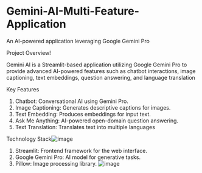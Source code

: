# Gemini-AI-Multi-Feature-Application
An AI-powered application leveraging Google Gemini Pro


Project Overview!

Gemini AI is a Streamlit-based application utilizing Google Gemini Pro to provide advanced AI-powered features such as chatbot interactions, image captioning, text embeddings, question answering, and language translation

Key Features
1. Chatbot: Conversational AI using Gemini Pro.
2. Image Captioning: Generates descriptive captions for images.
3. Text Embedding: Produces embeddings for input text.
4. Ask Me Anything: AI-powered open-domain question answering.
5. Text Translation: Translates text into multiple languages

Technology Stack![image](https://github.com/user-attachments/assets/9377b2a0-8dba-4073-a349-d87592eae430)

1. Streamlit: Frontend framework for the web interface.
2. Google Gemini Pro: AI model for generative tasks.
3. Pillow: Image processing library.
![image](https://github.com/user-attachments/assets/bd5714c8-2bde-4dbc-a3db-791821e69c34)
